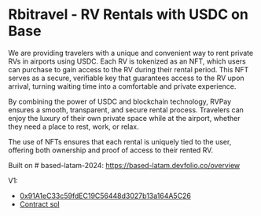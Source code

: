 # Rbitravel - RV Rentals with USDC on Base
We are providing travelers with a unique and convenient way to rent private RVs in airports using USDC. Each RV is tokenized as an NFT, which users can purchase to gain access to the RV during their rental period. This NFT serves as a secure, verifiable key that guarantees access to the RV upon arrival, turning waiting time into a comfortable and private experience.

By combining the power of USDC and blockchain technology, RVPay ensures a smooth, transparent, and secure rental process. Travelers can enjoy the luxury of their own private space while at the airport, whether they need a place to rest, work, or relax. 

The use of NFTs ensures that each rental is uniquely tied to the user, offering both ownership and proof of access to their rented RV.

Built on # based-latam-2024: https://based-latam.devfolio.co/overview 



V1: 
- [0x91A1eC33c59fdEC19C56448d3027b13a164A5C26](https://sepolia.basescan.org/address/0x91a1ec33c59fdec19c56448d3027b13a164a5c26)
- [Contract sol](https://github.com/Ekinoxis-evm/based-latam-2024/blob/main/RVRental.sol)
